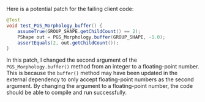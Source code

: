 Here is a potential patch for the failing client code:

```java
@Test
void test_PGS_Morphology_buffer() {
    assumeTrue(GROUP_SHAPE.getChildCount() == 2);
    PShape out = PGS_Morphology.buffer(GROUP_SHAPE, -1.0);
    assertEquals(2, out.getChildCount());
}
```

In this patch, I changed the second argument of the `PGS_Morphology.buffer()` method from an integer to a floating-point number. This is because the `buffer()` method may have been updated in the external dependency to only accept floating-point numbers as the second argument. By changing the argument to a floating-point number, the code should be able to compile and run successfully.